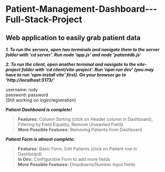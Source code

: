 # Patient-Management-Dashboard---Full-Stack-Project
## Web application to easily grab patient data


***1. To run the servers, open two terminals and navigate them to the server folder with 'cd server'. Run node 'app.js' and node 'patientdb.js'***

***2. To run the client, open another terminal and navigate to the vite-project folder with 'cd client/vite-project'. Run 'npm run dev' (you may have to run 'npm install vite' first). On your browser go to 'http://localhost:5173/'***

username: rudy  
password: password  
(Still working on login/registration)  
  
***Patient Dashboard is complete!***  
> **Features:** Column Sorting (click on Header column in Dashboard), Filtering by Field Equality, Remove Unwanted Fields  
> **More Possible Features:** Removing Patients from Dashboard  
  
***Patient Form is almost complete:***  
> **Features:** Basic Form, Edit Patients (click on Patient row in Dashboard)  
> **In Dev:** Configurable Form to add more fields  
> **More Possible Features:** Dropdowns/Number Input fields  

